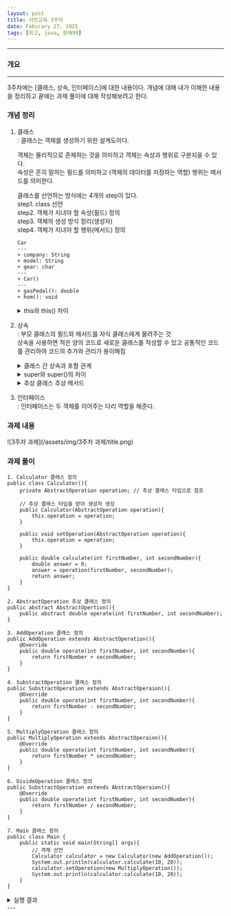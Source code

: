 ```yaml
---
layout: post
title: 사전교육 3주차
date: Feburary 27, 2025
tags: [회고, java, 항해99]
---
```


---

### 개요

--- 
3주차에는 [클래스, 상속, 인터페이스]에 대한 내용이다.
개념에 대해 내가 이해한 내용을 정리하고 끝에는 과제 풀이에 대해 작성해보려고 한다.

### 개념 정리 
1. 클래스   
: 클래스는 객체를 생성하기 위한 설계도이다.  

    객체는 물리적으로 존재하는 것을 의미하고 객체는 속성과 행위로 구분지을 수 있다.  
    속성은 흔히 말하는 필드를 의미하고 (객체의 데이터를 저장하는 역할) 행위는 메서드를 의미한다.

    클래스를 선언하는 방식에는 4개의 step이 있다.  
    step1. class 선언  
    step2. 객체가 지녀야 할 속성(필드) 정의  
    step3. 객체의 생성 방식 정리(생성자)  
    step4. 객체가 지녀야 할 행위(메서드) 정의   

    ```
    Car
    ---
    + company: String
    + model: String
    + gear: char
    ---
    + Car()
    ---
    + gasPedal(): double
    + hom(): void
    ```
    <details markdown=block>
    <summary markdown=span>this와 this() 차이</summary>

    ```
    - this는 현재 클래스의 자기 자신을 가리키는 것 
    - this()는 중복된 코드를 줄일 수 있고 같은 클래스의 다른 생성자를 호출할 때 사용함

    ** java code **
    public class Car {
        String model;
        int year;

        // 생성자 1
        public Car(){
            this("Unknown", 2000); // this()로 다른 생성자 호출 
        }

        // 생성자 2
        public Car(String model, int year){
            this.model = model;
            this.year = year;
        }
    }

    public class Main(){
        public statics vodi main(String[] args){
            Car car1 = new Car(); // 기본 생성자 호출 -> this()로 다른 생성자 호출 
            Car car2 = new Car("Tesla", 2025); // 생성자 2 호출 
        }
    }
    ```

    </details>


2. 상속   
: 부모 클래스의 필드와 메서드를 자식 클래스에게 물려주는 것   
상속을 사용하면 적은 양의 코드로 새로운 클래스를 작성할 수 있고 공통적인 코드를 관리하여 코드의 추가와 관리가 용이해짐 

    <details markdown=block>
    <summary markdown=span>클래스 간 상속과 포함 관계</summary>

    ```
    - 상속 관계 : is - a ("~은 ~이다")
    - 포함 관계 : has - a ("~은 ~을 가지고 있다")
    ```

    </details>

    <details markdown=block>
    <summary markdown=span>super와 super()의 차이</summary>

    ```
    - super는 부모 클래스의 필드나 메서드에 접근할 때 사용  
    자식 클래스에서 부모 클래스의 기능을 확장하거나 오버라이드할 때 유용함   

    ** java code **
    // 부모 클래스 Car
    String model; // 자동차 모델 
    String color; // 자동차 색상 
    double price; // 자동차 가격 

    // 자식 클래스 SportsCar
    String model = "Ferrari"; // 자동차 모델 
    String color = "red": // 자동차 색상 
    double price = 300000000; // 자동차 가격 

    // 자식 클래스의 메서드 
    public void setCarInfo(String model, String color, double price){
        super.model = model; // model은 부모 필드에 set 
        super.color = color; // color은 부모 필드에 set 
        this.price = price; // price는 자식 필드에 set 
    }

    - super()는 부모 클래스의 생성자를 호출할 떄 사용   
    자식 클래스의 생성자에서 부모 클래스의 생성자를 먼저 실행해야할 때 사용함   
    항상 생성자 내부에서 첫 줄에 위치해야 함 

    ** java code **
    // 부모 클래스 Car
    public Car(String model, String color, double price){
        this.model = model;
        this.color = color;
        this.price = price;
    }

    // 자식 클래스 
    class SportsCar extends Car{
        public SportsCar(String model, String color, double price, String engine){
            super(model, color, price); // 부모 클래스 Car의 생성자를 호출하는 역할 
            this.engine = engine;
        }
    }
    ```

    </details>

    <details markdown=block>
    <summary markdown=span>추상 클래스 추상 메서드</summary>

    ```
    - 추상 클래스 : 미완성된 설계도   
    abstract 키워드를 사용하여 추상 클래스를 선언할 수 있다.  
    여러 개의 자식 클래스들에서 공통적인 필드나 메서드를 추출해서 만들 수 있다.  
    - 추상 메서드 : 미완성된 메서드   
    abstract 키워드를 사용하여 추상 메서드를 선언할 수 있다.  
    추상 메서드는 일반적인 메서드와는 다르게 블록{}이 없다.  
    ```

    </details>


3. 인터페이스  
:  인터페이스는 두 객체를 이어주는 다리 역할을 해준다.  


### 과제 내용
![3주차 과제](/assets/img/3주차 과제/title.png)


### 과제 풀이
```
1. Calculator 클래스 정의
public class Calculator(){
    private AbstractOperation operation; // 추상 클래스 타입으로 참조 

    // 추상 클래스 타입을 받아 생성자 생성
    public Calculator(AbstractOperation operation){
        this.operation = operation;
    }

    public void setOperation(AbstractOperation operation){
        this.operation = operation;
    }

    public double calculate(int firstNumber, int secondNumber){
        double answer = 0;
        answer = operation(firstNumber, secondNumber);
        return answer;
    }
}

2. AbstractOperation 추상 클래스 정의
public abstract AbstractOpertion(){
    public abstract double operate(int firstNumber, int secondNumber);
}

3. AddOperation 클래스 정의 
public AddOperation extends AbstractOperation(){
    @Override
    public double operate(int firstNumber, int secondNumber){
        return firstNumber + secondNumber;
    }
}

4. SubstractOperation 클래스 정의
public SubstractOperation extends AbstractOperaion(){
    @Override
    public double operate(int firstNumber, int secondNumber){
        return firstNumber - secondNumber;
    }
}

5. MultiplyOperation 클래스 정의
public MultiplyOperation extends AbstractOperaion(){
    @Override
    public double operate(int firstNumber, int secondNumber){
        return firstNumber * secondNumber;
    }
}

6. DivideOperation 클래스 정의
public SubstractOperation extends AbstractOperaion(){
    @Override
    public double operate(int firstNumber, int secondNumber){
        return firstNumber / secondNumber;
    }
}

7. Main 클래스 정의 
public class Main {
    public static void main(String[] args){
        // 객체 선언
        Calculator calculator = new Calculator(new AddOperation());
        System.out.println(calculator.calculate(10, 20));
        calculator.setOperation(new MultiplyOperation());
        System.out.println(calculator.calculate(10, 20));
    }
}
```

<details markdown=block>
<summary markdown=span>실행 결과</summary>
![3주차 과제](/assets/img/3주차 과제/result.png)
</details>
---